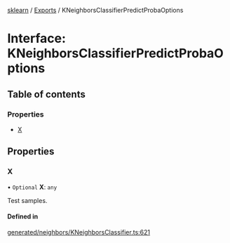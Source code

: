 [sklearn](../readme.md) / [Exports](../modules.md) / KNeighborsClassifierPredictProbaOptions

# Interface: KNeighborsClassifierPredictProbaOptions

## Table of contents

### Properties

- [X](KNeighborsClassifierPredictProbaOptions.md#x)

## Properties

### X

• `Optional` **X**: `any`

Test samples.

#### Defined in

[generated/neighbors/KNeighborsClassifier.ts:621](https://github.com/transitive-bullshit/scikit-learn-ts/blob/367336a/packages/sklearn/src/generated/neighbors/KNeighborsClassifier.ts#L621)
